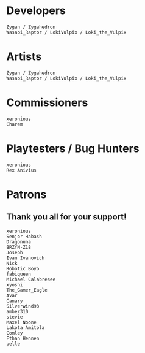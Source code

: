 # Developers
	Zygan / Zygahedron
	Wasabi_Raptor / LokiVulpix / Loki_the_Vulpix

# Artists
	Zygan / Zygahedron
	Wasabi_Raptor / LokiVulpix / Loki_the_Vulpix

# Commissioners
	xeronious
	Charem

# Playtesters / Bug Hunters
	xeronious
	Rex Anivius

# Patrons
## Thank you all for your support!
	xeronious
	Senjor Habash
	Dragonuna
	BRZYN-Z18
	Joseph
	Ivan Ivanovich
	Nick
	Robotic Boyo
	fabiqueen
	Michael Calabresee
	xyoshi
	The_Gamer_Eagle
	Avar
	Canary
	Silverwind93
	amber310
	stevie
	Maxel Noone
	Lakota Amitola
	Comley
	Ethan Hennen
	pelle
